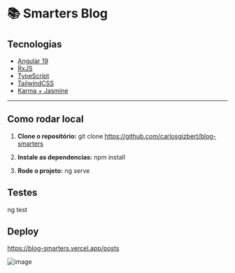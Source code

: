 # 📚 Smarters Blog

## Tecnologias

- [Angular 19](https://angular.io/)
- [RxJS](https://rxjs.dev/)
- [TypeScript](https://www.typescriptlang.org/)
- [TailwindCSS](https://tailwindcss.com/)
- [Karma + Jasmine](https://karma-runner.github.io/latest/index.html) 

---

## Como rodar local

1. **Clone o repositório:**
git clone https://github.com/carlosgizbert/blog-smarters

2. **Instale as dependencias:**
npm install

3. **Rode o projeto:**
ng serve

## Testes
ng test

## Deploy
https://blog-smarters.vercel.app/posts


![image](https://github.com/user-attachments/assets/448f46ca-5c3c-48cb-8a1b-ab8ee25f43bb)
